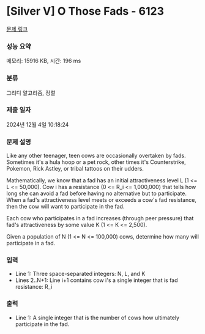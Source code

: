 # [Silver V] O Those Fads - 6123 

[문제 링크](https://www.acmicpc.net/problem/6123) 

### 성능 요약

메모리: 15916 KB, 시간: 196 ms

### 분류

그리디 알고리즘, 정렬

### 제출 일자

2024년 12월 4일 10:18:24

### 문제 설명

<p>Like any other teenager, teen cows are occasionally overtaken by fads. Sometimes it's a hula hoop or a pet rock, other times it's Counterstrike, Pokemon, Rick Astley, or tribal tattoos on their udders.</p>

<p>Mathematically, we know that a fad has an initial attractiveness level L (1 <= L <= 50,000). Cow i has a resistance (0 <= R_i <= 1,000,000) that tells how long she can avoid a fad before having no alternative but to participate. When a fad's attractiveness level meets or exceeds a cow's fad resistance, then the cow will want to participate in the fad.</p>

<p>Each cow who participates in a fad increases (through peer pressure) that fad's attractiveness by some value K (1 <= K <= 2,500).</p>

<p>Given a population of N (1 <= N <= 100,000) cows, determine how many will participate in a fad.</p>

### 입력 

 <ul>
	<li>Line 1: Three space-separated integers: N, L, and K</li>
	<li>Lines 2..N+1: Line i+1 contains cow i's a single integer that is fad resistance: R_i</li>
</ul>

<p> </p>

### 출력 

 <ul>
	<li>Line 1: A single integer that is the number of cows how ultimately participate in the fad.</li>
</ul>

<p> </p>


